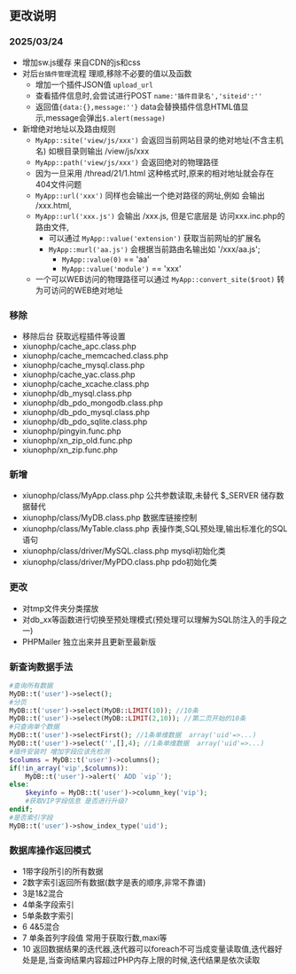 ## 更改说明


### 2025/03/24
- 增加sw.js缓存 来自CDN的js和css
- 对后`台插件管理`流程 理顺,移除不必要的值以及函数
	- 增加一个插件JSON值 `upload_url` 
	- 查看插件信息时,会尝试进行POST `name:'插件目录名','siteid':''` 
	- 返回值`{data:{},message:''}` data会替换插件信息HTML值显示,message会弹出`$.alert(message)`
- 新增绝对地址以及路由规则
	- `MyApp::site('view/js/xxx')` 会返回当前网站目录的绝对地址(不含主机名) 如根目录则输出 /view/js/xxx
	- `MyApp::path('view/js/xxx')` 会返回绝对的物理路径
	- 因为一旦采用 /thread/21/1.html 这种格式时,原来的相对地址就会存在404文件问题
	- `MyApp::url('xxx')` 同样也会输出一个绝对路径的网址,例如 会输出 /xxx.html,
	- `MyApp::url('xxx.js')` 会输出 /xxx.js, 但是它底层是 访问xxx.inc.php的路由文件,
		- 可以通过 `MyApp::value('extension')` 获取当前网址的扩展名
		- `MyApp::murl('aa.js')` 会根据当前路由名输出如 '/xxx/aa.js';
			- `MyApp::value(0)` == 'aa' 
			- `MyApp::value('module')` == 'xxx'
	- 一个可以WEB访问的物理路径可以通过 `MyApp::convert_site($root)` 转为可访问的WEB绝对地址

### 移除
- 移除后台 获取远程插件等设置
- xiunophp/cache_apc.class.php
- xiunophp/cache_memcached.class.php
- xiunophp/cache_mysql.class.php
- xiunophp/cache_yac.class.php
- xiunophp/cache_xcache.class.php
- xiunophp/db_mysql.class.php
- xiunophp/db_pdo_mongodb.class.php
- xiunophp/db_pdo_mysql.class.php
- xiunophp/db_pdo_sqlite.class.php
- xiunophp/pingyin.func.php
- xiunophp/xn_zip_old.func.php
- xiunophp/xn_zip.func.php

### 新增
- xiunophp/class/MyApp.class.php 公共参数读取,未替代 $_SERVER 储存数据替代
- xiunophp/class/MyDB.class.php 数据库链接控制
- xiunophp/class/MyTable.class.php 表操作类,SQL预处理,输出标准化的SQL语句
- xiunophp/class/driver/MySQL.class.php mysqli初始化类
- xiunophp/class/driver/MyPDO.class.php pdo初始化类 

### 更改
- 对tmp文件夹分类摆放
- 对db_xx等函数进行切换至预处理模式(预处理可以理解为SQL防注入的手段之一)
- PHPMailer 独立出来并且更新至最新版
### 新查询数据手法
```php
#查询所有数据
MyDB::t('user')->select();
#分页
MyDB::t('user')->select(MyDB::LIMIT(10)); //10条
MyDB::t('user')->select(MyDB::LIMIT(2,10)); //第二页开始的10条
#只查询单个数据
MyDB::t('user')->selectFirst(); //1条单维数据  array('uid'=>...)
MyDB::t('user')->select('',[],4); //1条单维数据  array('uid'=>...)
#插件安装时 增加字段应该先检测
$columns = MyDB::t('user')->columns();
if(!in_array('vip',$columns)):
	MyDB::t('user')->alert(' ADD `vip`');
else:
	$keyinfo = MyDB::t('user')->column_key('vip');
	#获取VIP字段信息 是否进行升级?
endif;
#是否索引字段
MyDB::t('user')->show_index_type('uid');

```
### 数据库操作返回模式
- 1带字段所引的所有数据
- 2数字索引返回所有数据(数字是表的顺序,非常不靠谱)
- 3是1&2混合
- 4单条字段索引
- 5单条数字索引
- 6 4&5混合
- 7 单条首列字段值 常用于获取行数,maxi等
- 10 返回数据结果的迭代器,迭代器可以foreach不可当成变量读取值,迭代器好处是是,当查询结果内容超过PHP内存上限的时候,迭代结果是依次读取